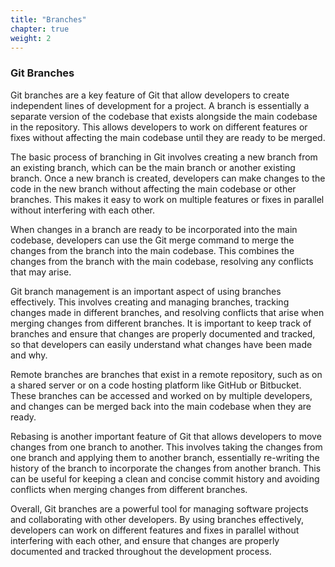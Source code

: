 ```yaml
---
title: "Branches"
chapter: true
weight: 2
---
```


### Git Branches

Git branches are a key feature of Git that allow developers to create independent lines of development for a project. A branch is essentially a separate version of the codebase that exists alongside the main codebase in the repository. This allows developers to work on different features or fixes without affecting the main codebase until they are ready to be merged.

The basic process of branching in Git involves creating a new branch from an existing branch, which can be the main branch or another existing branch. Once a new branch is created, developers can make changes to the code in the new branch without affecting the main codebase or other branches. This makes it easy to work on multiple features or fixes in parallel without interfering with each other.

When changes in a branch are ready to be incorporated into the main codebase, developers can use the Git merge command to merge the changes from the branch into the main codebase. This combines the changes from the branch with the main codebase, resolving any conflicts that may arise.

Git branch management is an important aspect of using branches effectively. This involves creating and managing branches, tracking changes made in different branches, and resolving conflicts that arise when merging changes from different branches. It is important to keep track of branches and ensure that changes are properly documented and tracked, so that developers can easily understand what changes have been made and why.

Remote branches are branches that exist in a remote repository, such as on a shared server or on a code hosting platform like GitHub or Bitbucket. These branches can be accessed and worked on by multiple developers, and changes can be merged back into the main codebase when they are ready.

Rebasing is another important feature of Git that allows developers to move changes from one branch to another. This involves taking the changes from one branch and applying them to another branch, essentially re-writing the history of the branch to incorporate the changes from another branch. This can be useful for keeping a clean and concise commit history and avoiding conflicts when merging changes from different branches.

Overall, Git branches are a powerful tool for managing software projects and collaborating with other developers. By using branches effectively, developers can work on different features and fixes in parallel without interfering with each other, and ensure that changes are properly documented and tracked throughout the development process.
